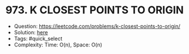 # 973. K CLOSEST POINTS TO ORIGIN

* Question: https://leetcode.com/problems/k-closest-points-to-origin/ 
* Solution: [here](Solution.java) 
* Tags: #quick_select
* Complexity: Time: O(n), Space: O(n)
